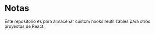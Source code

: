 # Notas

Este repositorio es para almacenar custom hooks reutilizables para otros proyectos de React.